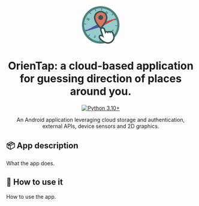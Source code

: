 
<div align="center">
  <img src="https://github.com/LeonardoFettucciari/MACC/blob/master/assets/logo.png" width="100" height="100">
</div>

<div align="center">

# OrienTap: a cloud-based application for guessing direction of places around you.

[![Python 3.10+](https://img.shields.io/badge/python-3.10+-blue.svg)](https://www.python.org/downloads/release/python-310/)
</div>

<div align="center"> An Android application leveraging cloud storage and authentication, external APIs, device sensors and 2D graphics.</div>

## 📦 App description

What the app does.

## 🚀 How to use it

How to use the app.
